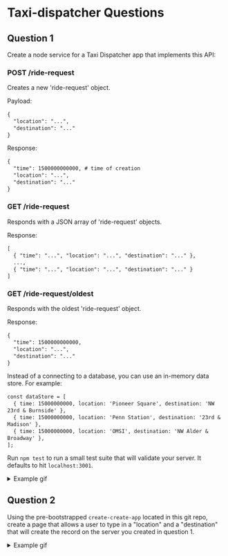 # Taxi-dispatcher Questions

## Question 1

Create a node service for a Taxi Dispatcher app that implements this API:

### POST /ride-request

Creates a new 'ride-request' object.

Payload:

    {
      "location": "...",
      "destination": "..."
    }

Response:

    {
      "time": 1500000000000, # time of creation
      "location": "...",
      "destination": "..."
    }

### GET /ride-request

Responds with a JSON array of 'ride-request' objects.

Response:

    [
      { "time": "...", "location": "...", "destination": "..." },
      ...,
      { "time": "...", "location": "...", "destination": "..." }
    ]

### GET /ride-request/oldest

Responds with the oldest 'ride-request' object.

Response:

    {
      "time": 1500000000000,
      "location": "...",
      "destination": "..."
    }


Instead of a connecting to a database, you can use an in-memory data store. For example:

    const dataStore = [
      { time: 15000000000, location: 'Pioneer Square', destination: 'NW 23rd & Burnside' },
      { time: 15000000000, location: 'Penn Station', destination: '23rd & Madison' },
      { time: 15000000000, location: 'OMSI', destination: 'NW Alder & Broadway' },
    ];

Run `npm test` to run a small test suite that will validate your server. It
defaults to hit `localhost:3001`.

<details>
  <summary>Example gif</summary>
  <img src="https://raw.githubusercontent.com/jondlm/taxi-dispatcher/master/img/taxi-dispatch-api.gif" alt="question1">
</details>

## Question 2

Using the pre-bootstrapped `create-create-app` located in this git repo, create
a page that allows a user to type in a "location" and a "destination" that will
create the record on the server you created in question 1.

<details>
  <summary>Example gif</summary>
  <img src="https://raw.githubusercontent.com/jondlm/taxi-dispatcher/master/img/taxi-dispatch-creation-ui.gif" alt="question2">
</details>
